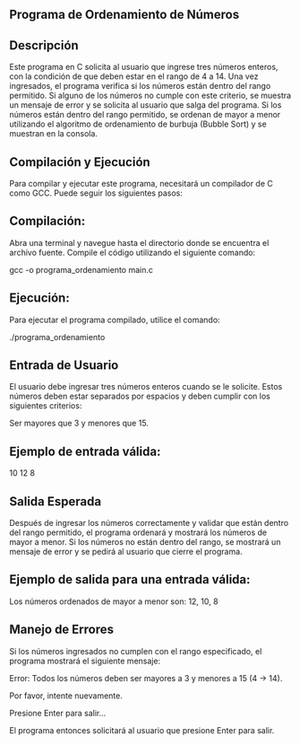 Programa de Ordenamiento de Números
---
Descripción
---
Este programa en C solicita al usuario que ingrese tres números enteros, con la condición de que deben estar en el rango de 4 a 14. Una vez ingresados, el programa verifica si los números están dentro del rango permitido. Si alguno de los números no cumple con este criterio, se muestra un mensaje de error y se solicita al usuario que salga del programa. Si los números están dentro del rango permitido, se ordenan de mayor a menor utilizando el algoritmo de ordenamiento de burbuja (Bubble Sort) y se muestran en la consola.

Compilación y Ejecución
---
Para compilar y ejecutar este programa, necesitará un compilador de C como GCC. Puede seguir los siguientes pasos:

Compilación:
---
Abra una terminal y navegue hasta el directorio donde se encuentra el archivo fuente. Compile el código utilizando el siguiente comando:

gcc -o programa_ordenamiento main.c

Ejecución:
---
Para ejecutar el programa compilado, utilice el comando:

./programa_ordenamiento

Entrada de Usuario
---
El usuario debe ingresar tres números enteros cuando se le solicite. Estos números deben estar separados por espacios y deben cumplir con los siguientes criterios:

Ser mayores que 3 y menores que 15.

Ejemplo de entrada válida:
---
10 12 8

Salida Esperada
---
Después de ingresar los números correctamente y validar que están dentro del rango permitido, el programa ordenará y mostrará los números de mayor a menor. Si los números no están dentro del rango, se mostrará un mensaje de error y se pedirá al usuario que cierre el programa.

Ejemplo de salida para una entrada válida:
---
Los números ordenados de mayor a menor son: 12, 10, 8

Manejo de Errores
---
Si los números ingresados no cumplen con el rango especificado, el programa mostrará el siguiente mensaje:

Error: Todos los números deben ser mayores a 3 y menores a 15 (4 -> 14).

Por favor, intente nuevamente.

Presione Enter para salir...

El programa entonces solicitará al usuario que presione Enter para salir.